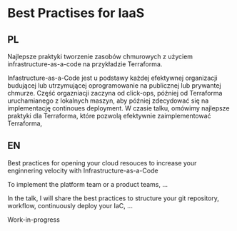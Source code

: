 # Best Practises for IaaS

## PL

Najlepsze praktyki tworzenie zasobów chmurowych z użyciem infrastructure-as-a-code na przykładzie Terraforma.

Infastructure-as-a-Code jest u podstawy każdej efektywnej organizacji budującej lub utrzymującej oprogramowanie na publicznej lub prywantej chmurze. Część orgazniacji zaczyna od click-ops, później od Terraforma uruchamianego z lokalnych maszyn, aby później zdecydować się na implementację continoues deployment. W czasie talku, omówimy najlepsze praktyki dla Terraforma, które pozwolą efektywnie zaimplementować Terraforma, 


## EN 

Best practices for opening your cloud resouces to increase your enginnering velocity with Infrastructure-as-a-Code

To implement the platform team or a product teams, ...

In the talk, I will share the best practices to structure your git repository, workflow, continuously deploy your IaC, ...

Work-in-progress

